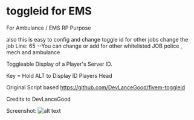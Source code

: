 # toggleid for EMS 

For Ambulance / EMS RP Purpose

also this is easy to config and change toggle id for other jobs
change the job Line: 65
--You can change or add for other whitelisted JOB police , mech and ambulance 

Toggleable Display of a Player's Server ID. 

Key = Hold ALT to Display ID Players Head


Original Script based 
https://github.com/DevLanceGood/fivem-toggleid

Credits to DevLanceGood


Screenshot: 
![alt text](https://raw.githubusercontent.com/username/projectname/branch/path/to/img.png)

